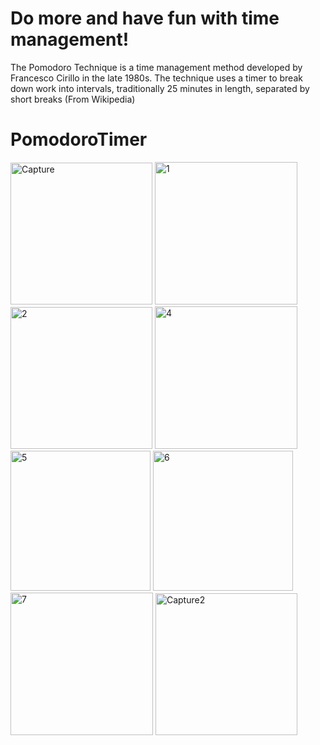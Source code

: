 # Do more and have fun with time management!
The Pomodoro Technique is a time management method developed by Francesco Cirillo in the late 1980s. The technique uses a timer to break down work into intervals, traditionally 25 minutes in length, separated by short breaks (From Wikipedia)


# PomodoroTimer
<img width="227" alt="Capture" src="https://user-images.githubusercontent.com/69189012/97344789-8839af00-1889-11eb-8de0-7762e25086ea.PNG">   <img width="228" alt="1" src="https://user-images.githubusercontent.com/69189012/97093732-ceef9500-164e-11eb-82f1-f9ae599f24d8.PNG"> <img width="227" alt="2" src="https://user-images.githubusercontent.com/69189012/97093766-20981f80-164f-11eb-9769-a50a240d10c7.PNG">  <img width="228" alt="4" src="https://user-images.githubusercontent.com/69189012/97093780-31489580-164f-11eb-9552-0970106305bc.PNG">  <img width="224" alt="5" src="https://user-images.githubusercontent.com/69189012/97093787-3efe1b00-164f-11eb-8b97-5e567bf779a1.PNG">  <img width="224" alt="6" src="https://user-images.githubusercontent.com/69189012/97093791-4b827380-164f-11eb-96a7-e092810e8c91.PNG">  <img width="228" alt="7" src="https://user-images.githubusercontent.com/69189012/97093798-56d59f00-164f-11eb-847e-09564f5891dd.PNG">
<img width="227" alt="Capture2" src="https://user-images.githubusercontent.com/69189012/97344974-cafb8700-1889-11eb-8648-fc9c756a177e.PNG">

